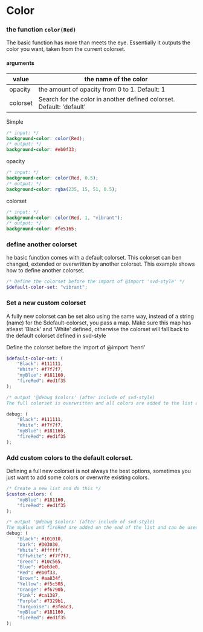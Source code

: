 # Color

### the function `color(Red)`

The basic function has more than meets the eye. Essentially it outputs the color you want, taken from the current colorset.

#### arguments

| value    | the name of the color                                                |
| -------- | -------------------------------------------------------------------- |
| opacity  | the amount of opacity from 0 to 1. Default: 1                        |
| colorset | Search for the color in another defined colorset. Default: 'default' |

Simple

```scss
/* input: */
background-color: color(Red);
/* output: */
background-color: #eb0f33;
```

opacity

```scss
/* input: */
background-color: color(Red, 0.5);
/* output: */
background-color: rgba(235, 15, 51, 0.5);
```

colorset

```scss
/* input: */
background-color: color(Red, 1, "vibrant");
/* output: */
background-color: #fe5165;
```

### define another colorset

he basic function comes with a default colorset. This colorset can ben changed, extended or overwritten by another colorset. This example shows how to define another colorset.

```scss
/* Define the colorset before the import of @import 'svd-style' */
$default-color-set: "vibrant";
```

### Set a new custom colorset

A fully new colorset can be set also using the same way, instead of a string (name) for the $default-colorset, you pass a map. Make sure this map has atleast 'Black' and 'White' defined, otherwise the colorset will fall back to the default colorset defined in svd-style

Define the colorset before the import of @import 'henri'

```scss
$default-color-set: (
	"Black": #111111,
	"White": #f7f7f7,
	"myBlue": #181160,
	"fireRed": #ed1f35
);

/* output '@debug $colors' (after include of svd-style)
The full colorset is overwritten and all colors are added to the list and can be used in the color() function as color(Black) or color(myBlue); \*/

debug: (
	"Black": #111111,
	"White": #f7f7f7,
	"myBlue": #181160,
	"fireRed": #ed1f35
);
```

### Add custom colors to the default colorset.

Defining a full new colorset is not always the best options, sometimes you just want to add some colors or overwrite existing colors.

```scss
/* Create a new list and do this */
$custom-colors: (
	"myBlue": #181160,
	"fireRed": #ed1f35
);

/* output '@debug $colors' (after include of svd-style)
The myBlue and fireRed are added on the end of the list and can be used in the color() function as color(myBlue); */
debug: (
	"Black": #101010,
	"Dark": #303030,
	"White": #ffffff,
	"Offwhite": #f7f7f7,
	"Green": #10c565,
	"Blue": #1eb3e0,
	"Red": #eb0f33,
	"Brown": #aa834f,
	"Yellow": #f5c505,
	"Orange": #f6790b,
	"Pink": #ca1387,
	"Purple": #7329b1,
	"Turquoise": #3feac3,
	"myBlue": #181160,
	"fireRed": #ed1f35
);
```
